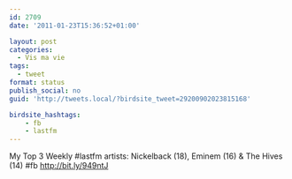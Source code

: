 ```yaml
---
id: 2709
date: '2011-01-23T15:36:52+01:00'

layout: post
categories:
  - Vis ma vie
tags:
  - tweet
format: status
publish_social: no
guid: 'http://tweets.local/?birdsite_tweet=29200902023815168'

birdsite_hashtags:
    - fb
    - lastfm
---
```


My Top 3 Weekly #lastfm artists: Nickelback (18), Eminem (16) &amp; The Hives (14) #fb http://bit.ly/949ntJ